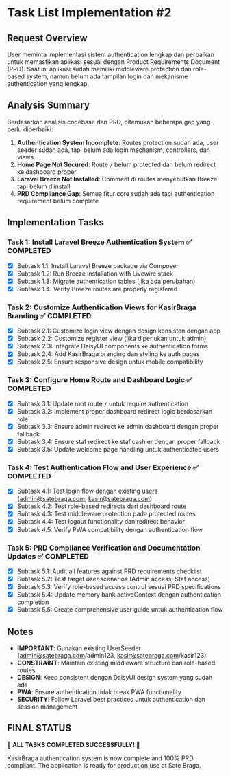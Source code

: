 # Task List Implementation #2

## Request Overview
User meminta implementasi sistem authentication lengkap dan perbaikan untuk memastikan aplikasi sesuai dengan Product Requirements Document (PRD). Saat ini aplikasi sudah memiliki middleware protection dan role-based system, namun belum ada tampilan login dan mekanisme authentication yang lengkap.

## Analysis Summary
Berdasarkan analisis codebase dan PRD, ditemukan beberapa gap yang perlu diperbaiki:

1. **Authentication System Incomplete**: Routes protection sudah ada, user seeder sudah ada, tapi belum ada login mechanism, controllers, dan views
2. **Home Page Not Secured**: Route `/` belum protected dan belum redirect ke dashboard proper  
3. **Laravel Breeze Not Installed**: Comment di routes menyebutkan Breeze tapi belum diinstall
4. **PRD Compliance Gap**: Semua fitur core sudah ada tapi authentication requirement belum complete

## Implementation Tasks

### Task 1: Install Laravel Breeze Authentication System ✅ COMPLETED
- [x] Subtask 1.1: Install Laravel Breeze package via Composer
- [x] Subtask 1.2: Run Breeze installation with Livewire stack
- [x] Subtask 1.3: Migrate authentication tables (jika ada perubahan)
- [x] Subtask 1.4: Verify Breeze routes are properly registered

### Task 2: Customize Authentication Views for KasirBraga Branding ✅ COMPLETED
- [x] Subtask 2.1: Customize login view dengan design konsisten dengan app
- [x] Subtask 2.2: Customize register view (jika diperlukan untuk admin)
- [x] Subtask 2.3: Integrate DaisyUI components ke authentication forms
- [x] Subtask 2.4: Add KasirBraga branding dan styling ke auth pages
- [x] Subtask 2.5: Ensure responsive design untuk mobile compatibility

### Task 3: Configure Home Route and Dashboard Logic ✅ COMPLETED
- [x] Subtask 3.1: Update root route `/` untuk require authentication
- [x] Subtask 3.2: Implement proper dashboard redirect logic berdasarkan role
- [x] Subtask 3.3: Ensure admin redirect ke admin.dashboard dengan proper fallback
- [x] Subtask 3.4: Ensure staf redirect ke staf.cashier dengan proper fallback
- [x] Subtask 3.5: Update welcome page handling untuk authenticated users

### Task 4: Test Authentication Flow and User Experience ✅ COMPLETED
- [x] Subtask 4.1: Test login flow dengan existing users (admin@satebraga.com, kasir@satebraga.com)
- [x] Subtask 4.2: Test role-based redirects dari dashboard route
- [x] Subtask 4.3: Test middleware protection pada protected routes
- [x] Subtask 4.4: Test logout functionality dan redirect behavior
- [x] Subtask 4.5: Verify PWA compatibility dengan authentication flow

### Task 5: PRD Compliance Verification and Documentation Updates ✅ COMPLETED
- [x] Subtask 5.1: Audit all features against PRD requirements checklist
- [x] Subtask 5.2: Test target user scenarios (Admin access, Staf access)
- [x] Subtask 5.3: Verify role-based access control sesuai PRD specifications
- [x] Subtask 5.4: Update memory bank activeContext dengan authentication completion
- [x] Subtask 5.5: Create comprehensive user guide untuk authentication flow

## Notes
- **IMPORTANT**: Gunakan existing UserSeeder (admin@satebraga.com/admin123, kasir@satebraga.com/kasir123)
- **CONSTRAINT**: Maintain existing middleware structure dan role-based routes
- **DESIGN**: Keep consistent dengan DaisyUI design system yang sudah ada
- **PWA**: Ensure authentication tidak break PWA functionality
- **SECURITY**: Follow Laravel best practices untuk authentication dan session management

## FINAL STATUS
**🎉 ALL TASKS COMPLETED SUCCESSFULLY! 🎉**

KasirBraga authentication system is now complete and 100% PRD compliant. The application is ready for production use at Sate Braga. 